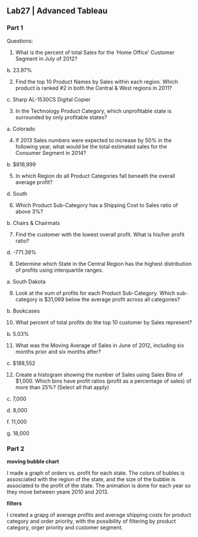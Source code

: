 ## Lab27 | Advanced Tableau

### Part 1

Questions:
1. What is the percent of total Sales for the ‘Home Office’ Customer Segment in July of 2012?

b. 23.97%

2. Find the top 10 Product Names by Sales within each region. Which product is ranked #2 in both the Central
& West regions in 2011?

c. Sharp AL-1530CS Digital Copier

3. In the Technology Product Category, which unprofitable state is surrounded by only profitable states?

a. Colorado


4. If 2013 Sales numbers were expected to increase by 50% in the following year, what would be the total
estimated sales for the Consumer Segment in 2014?



b. $816,999



5. In which Region do all Product Categories fall beneath the overall average profit?


d. South


6. Which Product Sub-Category has a Shipping Cost to Sales ratio of above 3%?


b. Chairs & Chairmats


7. Find the customer with the lowest overall profit. What is his/her profit ratio?


d. -771.39%

8. Determine which State in the Central Region has the highest distribution of profits using interquartile
ranges.

a. South Dakota


9. Look at the sum of profits for each Product Sub-Category. Which sub-category is $31,069 below the
average profit across all categories?


b. Bookcases



10.  What percent of total profits do the top 10 customer by Sales represent?


b. 5.03%


11.  What was the Moving Average of Sales in June of 2012, including six months prior and six months after?


c. $188,552



12.  Create a histogram showing the number of Sales using Sales Bins of $1,000. Which bins have profit ratios
(profit as a percentage of sales) of more than 25%? (Select all that apply)


c. 7,000

d. 8,000

f. 11,000

g. 18,000


### Part 2

**moving bubble chart**

I made a graph of orders vs. profit for each state. The colors of bubles is assosciated with the region of the state, and the size of the bubble is associated to the profit of the state. The animation is done for each year so they move between yeare 2010 and 2013.

**filters**

I created a grapg of average profits and average shipping costs for product category and order priority, with the possibility of filtering by product category, orger priority and customer segment.
